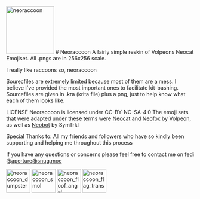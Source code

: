 <img width="128" height="128" alt="neoraccoon" src="https://github.com/user-attachments/assets/a711934d-aa6f-4b6a-a3c8-c3f1d63b7922" />
# Neoraccoon
A fairly simple reskin of Volpeons Neocat Emojiset. 
All .pngs are in 256x256 scale.

I really like raccoons so, neoraccoon

Sourecfiles are extremely limited because most of them are a mess. I believe I've provided the most important ones to facilitate kit-bashing. Sourcefiles are given in .kra (krita file) plus a png, just to help know what each of them looks like.

LICENSE
Neoraccoon is licensed under CC-BY-NC-SA-4.0
The emoji sets that were adapted under these terms were [Neocat](https://volpeon.ink/emojis/neocat/) and [Neofox](https://volpeon.ink/emojis/neofox/) by Volpeon, as well as [Neobot](https://github.com/SymTrkl/emoji) by SymTrkl

Special Thanks to:
All my friends and followers who have so kindly been supporting and helping me throughout this process

If you have any questions or concerns please feel free to contact me on fedi @aperture@snug.moe

<img width="64" height="64" alt="neoraccoon_dumpster" src="https://github.com/user-attachments/assets/b91ca5df-259c-4676-8f4e-621cdaac9e7a" /> <img width="64" height="64" alt="neoraccoon_smol" src="https://github.com/user-attachments/assets/e70b4e10-8c26-41d4-902c-8fe13fd9be89" />
<img width="64" height="64" alt="neoraccoon_floof_angel" src="https://github.com/user-attachments/assets/3b479ee6-4a5f-498b-b920-195cba8d9dc6" /> <img width="64" height="64" alt="neoraccoon_flag_trans" src="https://github.com/user-attachments/assets/31d4ea75-ac3a-4962-a40c-cfc1a727b0ed" />

